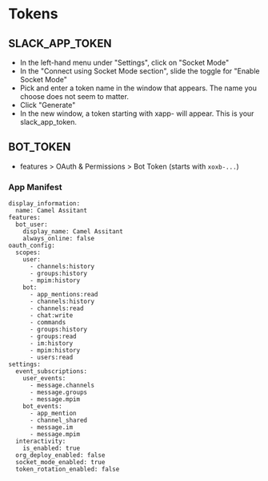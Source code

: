 # Tokens

## SLACK_APP_TOKEN

- In the left-hand menu under "Settings", click on "Socket Mode"
- In the "Connect using Socket Mode section", slide the toggle for "Enable Socket Mode"
- Pick and enter a token name in the window that appears. The name you choose does not seem to matter.
- Click "Generate"
- In the new window, a token starting with xapp- will appear. This is your slack_app_token.

## BOT_TOKEN

- features > OAuth & Permissions > Bot Token (starts with `xoxb-...`)

### App Manifest

```
display_information:
  name: Camel Assitant
features:
  bot_user:
    display_name: Camel Assitant
    always_online: false
oauth_config:
  scopes:
    user:
      - channels:history
      - groups:history
      - mpim:history
    bot:
      - app_mentions:read
      - channels:history
      - channels:read
      - chat:write
      - commands
      - groups:history
      - groups:read
      - im:history
      - mpim:history
      - users:read
settings:
  event_subscriptions:
    user_events:
      - message.channels
      - message.groups
      - message.mpim
    bot_events:
      - app_mention
      - channel_shared
      - message.im
      - message.mpim
  interactivity:
    is_enabled: true
  org_deploy_enabled: false
  socket_mode_enabled: true
  token_rotation_enabled: false

```